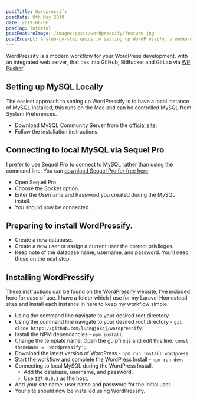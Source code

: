 ```yaml
---
postTitle: Wordpressify
postDate: 9th May 2019
date: 2019-06-06
postTag: Tutorial
postFeatureImage: /images/posts/wordpressify/feature.jpg
postExcerpt: A step-by-step guide to setting up WordPressify, a modern workflow for your WordPress development, and MySQL locally on Mac.
---
```


WordPressify is a modern workflow for your WordPress development, with an integrated web server, that ties into GitHub, BitBucket and GitLab via [WP Pusher](https://wppusher.com/).

## Setting up MySQL Locally

The easiest approach to setting up WordPressify is to have a local instance of MySQL installed, this runs on the Mac and can be controlled MySQL from System Preferences.

* Download MySQL Community Server from the [official site](https://dev.mysql.com/downloads/mysql/).
* Follow the installation instructions.

## Connecting to local MySQL via Sequel Pro

I prefer to use Sequel Pro to connect to MySQL rather than using the command line. You can [download Sequel Pro for free here](https://www.sequelpro.com/).

* Open Sequel Pro.
* Choose the Socket option.
* Enter the Username and Password you created during the MySQL install.
* You should now be connected.

## Preparing to install WordPressify.

* Create a new database.
* Create a new user or assign a current user the correct privileges.
* Keep note of the database name, username, and password. You’ll need these on the next step.

## Installing WordPressify

These instructions can be found on the [WordPressify website](https://www.wordpressify.co/), I’ve included here for ease of use. I have a folder which I use for my Laravel Homestead sites and install each instance in here to keep my workflow simple.

* Using the command line navigate to your desired root directory.
* Using the command line navigate to your desired root directory - `git clone https://github.com/luangjokaj/wordpressify`.
* Install the NPM dependancies - `npm install`.
* Change the template name. Open the gulpfile.js and edit this line: `const themeName = 'wordpressify';`.
* Download the latest version of WordPress - `npm run install:wordpress`.
* Start the workflow and complete the WordPress Install - `npm run dev`.
* Connecting to local MySQL during the WordPress Install.
  * Add the database, username, and password.
  * Use `127.0.0.1` as the host.
* Add your site name, user name and password for the initial user.
* Your site should now be installed using WordPressify.
